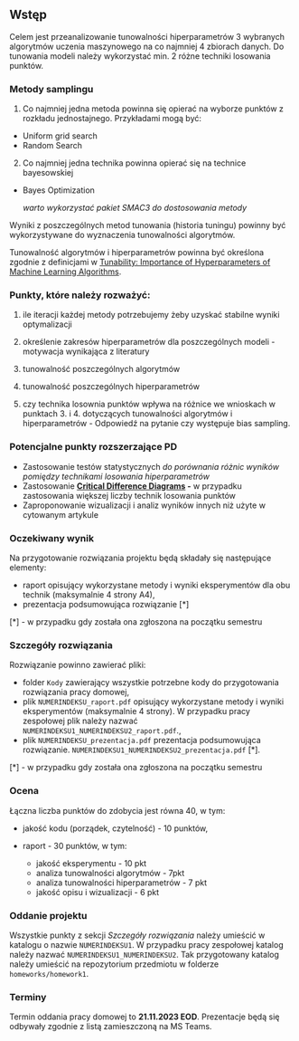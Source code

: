 ## Wstęp

Celem jest przeanalizowanie tunowalności hiperparametrów 3 wybranych algorytmów uczenia maszynowego na co najmniej 4 zbiorach danych. Do tunowania modeli należy wykorzystać min. 2 różne techniki losowania punktów.

### Metody samplingu

1.  Co najmniej jedna metoda powinna się opierać na wyborze punktów z rozkładu jednostajnego. Przykładami mogą być:

-   Uniform grid search
-   Random Search

2.  Co najmniej jedna technika powinna opierać się na technice bayesowskiej

-   Bayes Optimization
    
    _warto wykorzystać pakiet SMAC3 do dostosowania metody_
    

Wyniki z poszczególnych metod tunowania (historia tuningu) powinny być wykorzystywane do wyznaczenia tunowalności algorytmów.

Tunowalność algorytmów i hiperparametrów powinna być określona zgodnie z definicjami w [Tunability: Importance of Hyperparameters of Machine Learning Algorithms](https://jmlr.org/papers/volume20/18-444/18-444.pdf).

### Punkty, które należy rozważyć:

1.  ile iteracji każdej metody potrzebujemy żeby uzyskać stabilne wyniki optymalizacji
    
2.  określenie zakresów hiperparametrów dla poszczególnych modeli - motywacja wynikająca z literatury
    
3.  tunowalność poszczególnych algorytmów
    
    
    
4.  tunowalność poszczególnych hiperparametrów
    

    
5.  czy technika losownia punktów wpływa na różnice we wnioskach w punktach 3. i 4. dotyczących tunowalności algorytmów i hiperparametrów - Odpowiedź na pytanie czy występuje bias sampling.
    

### Potencjalne punkty rozszerzające PD

-   Zastosowanie testów statystycznych _do porównania różnic wyników pomiędzy technikami losowania hiperparametrów_
-   Zastosowanie **[Critical Difference Diagrams](https://github.com/hfawaz/cd-diagram#critical-difference-diagrams) -** w przypadku zastosowania większej liczby technik losowania punktów
-   Zaproponowanie wizualizacji i analiz wyników innych niż użyte w cytowanym artykule

### Oczekiwany wynik

Na przygotowanie rozwiązania projektu będą składały się następujące elementy:

-   raport opisujący wykorzystane metody i wyniki eksperymentów dla obu technik (maksymalnie 4 strony A4),
-   prezentacja podsumowująca rozwiązanie [*]

[*] - w przypadku gdy została ona zgłoszona na początku semestru

### Szczegóły rozwiązania

Rozwiązanie powinno zawierać pliki:

-   folder `Kody` zawierający wszystkie potrzebne kody do przygotowania rozwiązania pracy domowej,
-   plik `NUMERINDEKSU_raport.pdf` opisujący wykorzystane metody i wyniki eksperymentów (maksymalnie 4 strony). W przypadku pracy zespołowej plik należy nazwać `NUMERINDEKSU1_NUMERINDEKSU2_raport.pdf`.,
-   plik `NUMERINDEKSU_prezentacja.pdf` prezentacja podsumowująca rozwiązanie. `NUMERINDEKSU1_NUMERINDEKSU2_prezentacja.pdf` [*].

[*] - w przypadku gdy została ona zgłoszona na początku semestru

### Ocena

Łączna liczba punktów do zdobycia jest równa 40, w tym:

-   jakość kodu (porządek, czytelność) - 10 punktów,
    
-   raport - 30 punktów, w tym:
    
    -   jakość eksperymentu - 10 pkt     
    -   analiza tunowalności algorytmów - 7pkt
    -   analiza tunowalności hiperparametrów - 7 pkt
    -   jakość opisu i wizualizacji - 6 pkt

### Oddanie projektu

Wszystkie punkty z sekcji _Szczegóły rozwiązania_ należy umieścić w katalogu o nazwie `NUMERINDEKSU1`. W przypadku pracy zespołowej katalog należy nazwać `NUMERINDEKSU1_NUMERINDEKSU2`. Tak przygotowany katalog należy umieścić na repozytorium przedmiotu w folderze `homeworks/homework1`.

### Terminy 

Termin oddania pracy domowej to **21.11.2023 EOD**.
Prezentacje będą się odbywały zgodnie z listą zamieszczoną na MS Teams.
